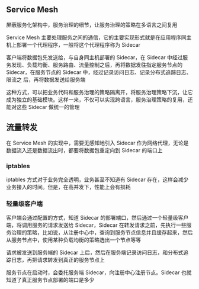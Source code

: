 ## Service Mesh
屏蔽服务化架构中，服务治理的细节，让服务治理的策略在多语言之间复用

Service Mesh 主要处理服务之间的通信，它的主要实现形式就是在应用程序同主机上部署一个代理程序，一般将这个代理程序称为 Sidecar

客户端将数据包先发送给，与自身同主机部署的 Sidecar，在 Sidecar 中经过服务发现、负载均衡、服务路由、流量控制之后，再将数据发往指定服务节点的 Sidecar，在服务节点的 Sidecar 中，经过记录访问日志、记录分布式追踪日志、限流之 后，再将数据发送给服务端

这种方式，可以把业务代码和服务治理的策略隔离开，将服务治理策略下沉，让它成为独立的基础模块。这样一来，不仅可以实现跨语言，服务治理策略的复用，还能对这些 Sidecar 做统一的管理


## 流量转发
在 Service Mesh 的实现中，需要无感知地引入 Sidecar 作为网络代理，无论是数据流入还是数据流出时，都要将数据包重定向到 Sidecar 的端口上

### iptables
iptables 方式对于业务完全透明，业务甚至不知道有 Sidecar 存在，这样会减少业务接入的时间。但是，在高并发下，性能上会有损耗

### 轻量级客户端
客户端会通过配置的方式，知道 Sidecar 的部署端口，然后通过一个轻量级客户端，将调用服务的请求发送给 Sidecar，Sidecar 在转发请求之前，先执行一些服务治理的策略，比如说，从注册中心中，查询到服务节点信息并且缓存起来，然后从服务节点中，使用某种负载均衡的策略选出一个节点等等

请求被发送到服务端的 Sidecar 上后，然后在服务端记录访问日志，和分布式追踪日志，再把请求转发到真正的服务节点上

服务节点在启动时，会委托服务端 Sidecar，向注册中心注册节点。Sidecar 也就知道了真正服务节点部署的端口是多少